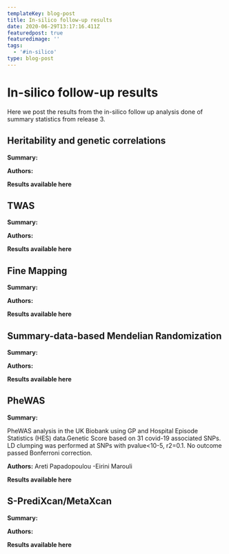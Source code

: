 ```yaml
---
templateKey: blog-post
title: In-silico follow-up results
date: 2020-06-29T13:17:16.411Z
featuredpost: true
featuredimage: ''
tags:
  - '#in-silico'
type: blog-post
---
```

# In-silico follow-up results

Here we  post the results from the in-silico follow up analysis done of summary statistics from release 3.

## Heritability and genetic correlations

**Summary:**

**Authors:**

**Results available here**

## TWAS

**Summary:**

**Authors:**

**Results available here**

## **Fine Mapping**

**Summary:**

**Authors:**

**Results available here**

## Summary-data-based Mendelian Randomization

**Summary:**

**Authors:**

**Results available here**

## PheWAS

**Summary:**

PheWAS analysis in the UK Biobank using GP and Hospital Episode Statistics (HES) data.Genetic Score based on 31 covid-19 associated SNPs. LD clumping was performed at SNPs with pvalue<10-5, r2=0.1. No outcome passed Bonferroni correction.

**Authors:** Areti Papadopoulou -Eirini Marouli

**Results available here**

## S-PrediXcan/MetaXcan

**Summary:**

**Authors:**

**Results available here**